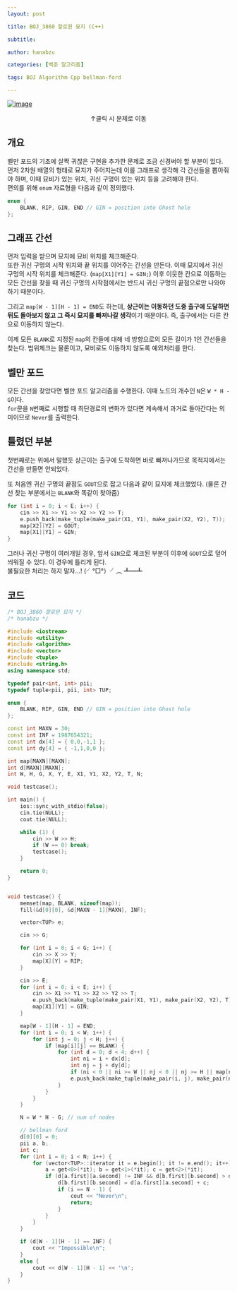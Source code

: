```yaml
---
layout: post

title: BOJ_3860 할로윈 묘지 (C++)

subtitle: 

author: hanabzu

categories: [백준 알고리즘]

tags: BOJ Algorithm Cpp bellman-ford

---
```


[![image](https://user-images.githubusercontent.com/76643387/158318095-f9f06ed6-affc-4457-9a18-fd4620660f60.png)](https://www.acmicpc.net/problem/3860)  

<center> ↑클릭 시 문제로 이동 </center>

## 개요

벨만 포드의 기초에 살짝 귀찮은 구현을 추가한 문제로 조금 신경써야 할 부분이 있다.  
먼저 2차원 배열의 형태로 묘지가 주어지는데 이를 그래프로 생각해 각 간선들을 뽑아줘야 하며, 이때 묘비가 있는 위치, 귀신 구멍이 있는 위치 등을 고려해야 한다.  
편의를 위해 `enum` 자료형을 다음과 같이 정의했다.

```cpp
enum {
    BLANK, RIP, GIN, END // GIN = position into Ghost hole
};
```

## 그래프 간선

먼저 입력을 받으며 묘지에 묘비 위치를 체크해준다.  
또한 귀신 구멍의 시작 위치와 끝 위치를 이어주는 간선을 만든다. 이때 묘지에서 귀신 구멍의 시작 위치를 체크해준다. (`map[X1][Y1] = GIN;`) 이후 이웃한 칸으로 이동하는 모든 간선을 찾을 때 귀신 구멍의 시작점에서는 반드시 귀신 구멍의 끝점으로만 나와야 하기 때문이다.

그리고 `map[W - 1][H - 1] = END`도 하는데, **상근이는 이동하던 도중 출구에 도달하면 뒤도 돌아보지 않고 그 즉시 묘지를 빠져나갈 생각**이기 때문이다. 즉, 출구에서는 다른 칸으로 이동하지 않는다.  

이제 모든 `BLANK`로 지정된 `map`의 칸들에 대해 네 방향으로의 모든 길이가 1인 간선들을 찾는다. 범위체크는 물론이고, 묘비로도 이동하지 않도록 예외처리를 한다.

## 벨만 포드

모든 간선을 찾았다면 벨만 포드 알고리즘을 수행한다. 이때 노드의 개수인 `N`은 `W * H - G`이다.  
`for`문을 `N`번째로 시행할 때 최단경로의 변화가 있다면 계속해서 과거로 돌아간다는 의미이므로 `Never`를 출력한다.

## 틀렸던 부분

첫번째로는 위에서 말했듯 상근이는 출구에 도착하면 바로 빠져나가므로 목적지에서는 간선을 만들면 안되었다.

또 처음엔 귀신 구멍의 끝점도 `GOUT`으로 잡고 다음과 같이 묘지에 체크했었다. (물론 간선 찾는 부분에서는 `BLANK`와 똑같이 찾아줌)

```cpp
for (int i = 0; i < E; i++) {
    cin >> X1 >> Y1 >> X2 >> Y2 >> T;
    e.push_back(make_tuple(make_pair(X1, Y1), make_pair(X2, Y2), T));
    map[X2][Y2] = GOUT;
    map[X1][Y1] = GIN;
}
```

그러나 귀신 구멍이 여러개일 경우, 앞서 `GIN`으로 체크된 부분이 이후에 `GOUT`으로 덮어씌워질 수 있다. 이 경우에 틀리게 된다.  
불필요한 처리는 하지 말자...! (╯°□°）╯︵ ┻━┻

## 코드

```cpp
/* BOJ_3860 할로윈 묘지 */
/* hanabzu */

#include <iostream>
#include <utility>
#include <algorithm>
#include <vector>
#include <tuple>
#include <string.h>
using namespace std;

typedef pair<int, int> pii;
typedef tuple<pii, pii, int> TUP;

enum {
	BLANK, RIP, GIN, END // GIN = position into Ghost hole
};

const int MAXN = 30;
const int INF = 1987654321;
const int dx[4] = { 0,0,-1,1 };
const int dy[4] = { -1,1,0,0 };

int map[MAXN][MAXN];
int d[MAXN][MAXN];
int W, H, G, X, Y, E, X1, Y1, X2, Y2, T, N;

void testcase();

int main() {
	ios::sync_with_stdio(false);
	cin.tie(NULL);
	cout.tie(NULL);

	while (1) {
		cin >> W >> H;
		if (W == 0) break;
		testcase();
	}

	return 0;
}


void testcase() {
	memset(map, BLANK, sizeof(map));
	fill(&d[0][0], &d[MAXN - 1][MAXN], INF);

	vector<TUP> e;

	cin >> G;

	for (int i = 0; i < G; i++) {
		cin >> X >> Y;
		map[X][Y] = RIP;
	}

	cin >> E;
	for (int i = 0; i < E; i++) {
		cin >> X1 >> Y1 >> X2 >> Y2 >> T;
		e.push_back(make_tuple(make_pair(X1, Y1), make_pair(X2, Y2), T));
		map[X1][Y1] = GIN;
	}

	map[W - 1][H - 1] = END;
	for (int i = 0; i < W; i++) {
		for (int j = 0; j < H; j++) {
			if (map[i][j] == BLANK) {
				for (int d = 0; d < 4; d++) {
					int ni = i + dx[d];
					int nj = j + dy[d];
					if (ni < 0 || ni >= W || nj < 0 || nj >= H || map[ni][nj] == RIP) continue;
					e.push_back(make_tuple(make_pair(i, j), make_pair(ni, nj), 1));
				}
			}
		}
	}

	N = W * H - G; // num of nodes

	// bellman ford
	d[0][0] = 0;
	pii a, b;
	int c;
	for (int i = 0; i < N; i++) {
		for (vector<TUP>::iterator it = e.begin(); it != e.end(); it++) {
			a = get<0>(*it); b = get<1>(*it); c = get<2>(*it);
			if (d[a.first][a.second] != INF && d[b.first][b.second] > d[a.first][a.second] + c) {
				d[b.first][b.second] = d[a.first][a.second] + c;
				if (i == N - 1) {
					cout << "Never\n";
					return;
				}
			}
		}
	}

	if (d[W - 1][H - 1] == INF) {
		cout << "Impossible\n";
	}
	else {
		cout << d[W - 1][H - 1] << '\n';
	}
}
```


